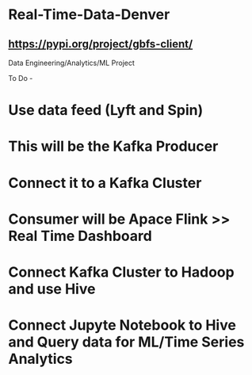 # Real-Time-Data-Denver

## https://pypi.org/project/gbfs-client/

Data Engineering/Analytics/ML Project 

To Do -

# Use data feed (Lyft and Spin)
# This will be the Kafka Producer
# Connect it to a Kafka Cluster
# Consumer will be Apace Flink >> Real Time Dashboard
# Connect Kafka Cluster to Hadoop and use Hive
# Connect Jupyte Notebook to Hive and Query data for ML/Time Series Analytics 
